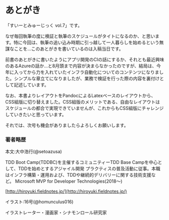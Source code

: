 # あとがき

「すいーとみゅーじっく vol.7」です。

なぜ毎回執筆の度に検証と執筆のスケジュールがタイトになるのか、と思います。特に今回は、執筆の追い込み時期に引っ越して一人暮らしを始めるという無謀なことを…このあとがきを書いているのは入稿当日です。

前書のあとがきに書いたようにアプリ開発のCIの話にするか、それとも最近興味のあるAzureの話か…と8月頭まで内容が決まらなかったのですが、結局は、今年に入ってから力を入れていたインフラ自動化についてのコンテンツになりました。シンプルな章立てになりましたが、業務で検証を行った際の内容を裏付けとして記述しています。

なお、本書よりレイアウトをPandocによるLatexベースのレイアウトから、CSS組版に切り替えました。CSS組版のメリットである、自由なレイアウトはスケジュールの都合で実現できていませんが、これからもCSS組版にチャレンジしていきたいと思っています。

それでは、次号も機会がありましたらよろしくお願いします。


### 著者略歴

本文:大中浩行(\@setoazusa)

TDD Boot Camp(TDDBC)を主催するコミュニティーTDD Base Campを中心として、TDDを始めとするアジャイル開発
プラクティスの普及活動に従事。本職はインフラ構築・運用および、TDDや継続的デリバリーに関する技術支援など。
Microsoft MVP for Developer Technologies(2018～)

[http://hiroyuki.fieldnotes.jp/](http://hiroyuki.fieldnotes.jp/)

イラスト:16号(\@homunculus016)

イラストレーター・漫画家・シナモンロール研究家


